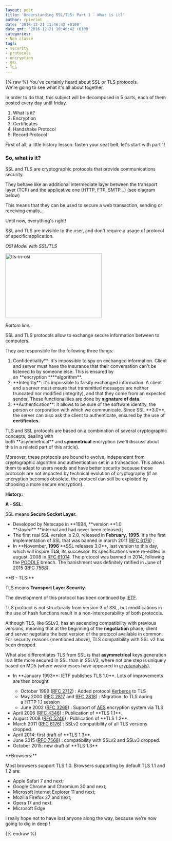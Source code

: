 ```yaml
---
layout: post
title: 'Understanding SSL/TLS: Part 1 - What is it?'
author: rpierlot
date: '2016-12-21 11:46:42 +0100'
date_gmt: '2016-12-21 10:46:42 +0100'
categories:
- Non classé
tags:
- security
- protocols
- encryption
- SSL
- TLS
---
```

{% raw %}
<span style="font-weight: 400;">You've certainly heard about SSL or TLS protocols.</span><span style="font-weight: 400;"><br />
</span><span style="font-weight: 400;">We're going to see what it's all about together.<br />
</span>

<span style="font-weight: 400;">In order to do that, this subject will be decomposed in 5 parts, each of them posted every day until friday.</span>

<ol>
<li style="font-weight: 400;"><span style="font-weight: 400;">What is it?</span></li>
<li style="font-weight: 400;"><span style="font-weight: 400;">Encryption</span></li>
<li style="font-weight: 400;"><span style="font-weight: 400;">Certificates</span></li>
<li style="font-weight: 400;"><span style="font-weight: 400;">Handshake Protocol</span></li>
<li style="font-weight: 400;"><span style="font-weight: 400;">Record Protocol</span></li>
</ol>
<span style="font-weight: 400;">First of all, a little history lesson: fasten your seat belt, let's start with part 1!</span>

### **So, what is it?**
<span style="font-weight: 400;">SSL and TLS are cryptographic protocols that provide communications security.</span>

<span style="font-weight: 400;">They behave like an additional intermediate layer between the transport layer (TCP) and the applicative one (HTTP, FTP, SMTP...) (see diagram below)</span>

This means that they can be used to secure a web transaction, sending or receiving emails...

<span style="font-weight: 400;">Until now, everything's right!</span>

<span style="font-weight: 400;">SSL and TLS are invisible to the user, and don't require a usage of protocol of specific application.</span>

<i><span style="font-weight: 400;">OSI Model with SSL/TLS</span></i>

<a href="http://blog.eleven-labs.com/wp-content/uploads/2016/11/tls-in-osi.png"><img class="size-medium wp-image-2563 aligncenter" src="http://blog.eleven-labs.com/wp-content/uploads/2016/11/tls-in-osi-300x202.png" alt="tls-in-osi" width="300" height="202" /></a>

<i><span style="font-weight: 400;">Bottom line:</span></i>

<span style="font-weight: 400;">SSL and TLS protocols allow to exchange secure information between to computers.</span>

<span style="font-weight: 400;">They are responsible for the following three things:</span>

<ol>
<li style="font-weight: 400;"><b style="font-weight: 400;">Confidentiality**<span style="font-weight: 400;">: it's impossible to spy on exchanged information. Client and server must have the insurance that their conversation can't be listened to by someone else. This is ensured by an </span>**encryption<span style="font-weight: 400;"> </span>****algorithm**.</li>
<li style="font-weight: 400;">**Integrity**:<span style="font-weight: 400;"> it's impossible to falsify exchanged information. A client and a server must ensure that transmitted messages are neither truncated nor modified (integrity), and that they come from an expected sender. These functionalities are done by <strong>signature of data</strong></span><span style="font-weight: 400;">.</span></li>
<li style="font-weight: 400;">**Authentication**<span style="font-weight: 400;">: it allows to be sure of the software identity, the person or corporation with which we communicate. Since SSL </span>**3.0**<span style="font-weight: 400;">, the server can also ask the client to authenticate, ensured by the use of <strong>certificates</strong></span><span style="font-weight: 400;">.</span></li>
</ol>
TLS and SSL protocols are based on a combination of several cryptographic concepts, dealing with both **asymmetrical**<i style="font-weight: 400;"> </i>and <strong>symmetrical<span style="font-weight: 400;"> encryption</span></strong> (we'll discuss about this in a related part of this article<span style="font-weight: 400;">).</span>

<span style="font-weight: 400;">Moreover, these protocols are bound to evolve, independent from cryptographic algorithm and authentication set in a transaction. This allows them to adapt to users needs and have better security because those protocols are not impacted by technical evolution of cryptography (if an encryption becomes obsolete, the protocol can still be exploited by choosing a more secure encryption).</span>

**History:**

**A - SSL**<span style="font-weight: 400;">:</span>

<span style="font-weight: 400;">SSL means </span>**Secure Socket Layer.**

<ul>
<li><span style="font-weight: 400;">Developed by Netscape in </span>**1994, **version **1.0 **stayed** **internal and had never been released<span style="font-weight: 400;"> ;</span></li>
<li>The first real SSL version is <strong style="font-weight: 400;">2.0</strong>, released in <strong>February,<span style="font-weight: 400;"> <strong>1995</strong></span></strong>. It's the first implementation of SSL that was banned in march 2011<span style="font-weight: 400;"> (</span><a style="font-weight: 400;" href="https://tools.ietf.org/html/rfc6176"><span style="font-weight: 400;">RFC 6176</span></a><span style="font-weight: 400;">) ;</span></li>
<li><span style="font-weight: 400;">In </span>**November<span style="font-weight: 400;">, <strong>1996 </strong></span>**<span style="font-weight: 400;">SSL releases </span><b style="font-weight: 400;">3.0**<span style="font-weight: 400;">, last version to this day, which will inspire <strong>TLS</strong>, its successor</span><span style="font-weight: 400;">. Its specifications were re-edited in august, 2008 in </span><a style="font-weight: 400;" href="https://tools.ietf.org/html/rfc6101"><span style="font-weight: 400;">RFC 6101</span></a><a style="font-weight: 400;" href="https://fr.wikipedia.org/wiki/Transport_Layer_Security#cite_note-4"><span style="font-weight: 400;">4</span></a><span style="font-weight: 400;">. The protocol was banned in 2014, following the </span><span style="font-weight: 400;"><a href="https://fr.wikipedia.org/wiki/POODLE">POODLE</a> breach. The banishment was definitely ratified in June of 2015 </span><span style="font-weight: 400;">(</span><a style="font-weight: 400;" href="https://tools.ietf.org/html/rfc7568"><span style="font-weight: 400;">RFC 7568</span></a><span style="font-weight: 400;">).</span></li>
</ul>
**B - TLS:**

<span style="font-weight: 400;">TLS means </span>**Transport Layer Security**<span style="font-weight: 400;">.</span>

<span style="font-weight: 400;">The development of this protocol has been continued by </span><a href="https://www.ietf.org/"><span style="font-weight: 400;">IETF</span></a><span style="font-weight: 400;">.</span>

<span style="font-weight: 400;">TLS protocol is not structurally from version 3 of SSL, but modifications in the use of hash functions result in a non-interoperability of both protocols.</span>

Although TLS, like SSLv3, has an ascending compatibility with previous versions, meaning that at the beginning of the <strong>negotiation<span style="font-weight: 400;"> </span></strong>phase, client and server negotiate the best version of the protocol available in common. For security reasons (mentioned above), TLS compatibility with SSL v2 has been dropped.

What also differentiates TLS from SSL is that <strong>asymmetrical<span style="font-weight: 400;"> keys </span></strong>generation is a little more secured in SSL than in SSLV3, where not one step is uniquely based on MD5 <span style="font-weight: 400;">(where weaknesses have appeared in <a href="https://en.wikipedia.org/wiki/Cryptanalysis">cryptanalysis</a></span><span style="font-weight: 400;">)</span><span style="font-weight: 400;">.</span>

<ul>
<li style="font-weight: 400;"><span style="font-weight: 400;">In </span>**January<span style="font-weight: 400;"> 1993</span>**<span style="font-weight: 400;">: IETF publishes </span><b style="font-weight: 400;">TLS 1.0**<span style="font-weight: 400;">. Lots of improvements are then brought:</span>
<ul style="font-weight: 400;">
<li style="font-weight: 400;"><span style="font-weight: 400;">October 1999 (</span><a href="https://tools.ietf.org/html/rfc2712"><span style="font-weight: 400;">RFC 2712</span></a><span style="font-weight: 400;">) : Added protocol </span><a href="https://en.wikipedia.org/wiki/Kerberos_(protocol)"><span style="font-weight: 400;">Kerberos</span></a><span style="font-weight: 400;"> to TLS</span></li>
<li style="font-weight: 400;"><span style="font-weight: 400;">May 2000 (</span><a href="https://tools.ietf.org/html/rfc2817"><span style="font-weight: 400;">RFC 2817</span></a><span style="font-weight: 400;"> and </span><a href="https://tools.ietf.org/html/rfc2818"><span style="font-weight: 400;">RFC 2818</span></a><span style="font-weight: 400;">) : Migration  to TLS during a HTTP 1.1 session</span></li>
<li style="font-weight: 400;"><span style="font-weight: 400;">June 2002 (</span><a href="https://tools.ietf.org/html/rfc3268"><span style="font-weight: 400;">RFC 3268</span></a><span style="font-weight: 400;">) : Support of <a href="https://en.wikipedia.org/wiki/Advanced_Encryption_Standard">AES</a> encryption system via TLS</span></li>
</ul>
</li>
<li style="font-weight: 400;"><span style="font-weight: 400;">April 2006 (</span><a href="https://tools.ietf.org/html/rfc4346"><span style="font-weight: 400;">RFC 4346</span></a><span style="font-weight: 400;">) : Publication of </span>**TLS 1.1**<span style="font-weight: 400;">.</span></li>
<li style="font-weight: 400;"><span style="font-weight: 400;">August 2008 (</span><a href="https://tools.ietf.org/html/rfc5246"><span style="font-weight: 400;">RFC 5246</span></a><span style="font-weight: 400;">) : Publication of </span>**TLS 1.2**<span style="font-weight: 400;">.</span></li>
<li style="font-weight: 400;"><span style="font-weight: 400;">March 2011 (</span><a href="https://tools.ietf.org/html/rfc6176"><span style="font-weight: 400;">RFC 6176</span></a><span style="font-weight: 400;">) : SSLv2 compatibility of all TLS versions dropped.</span></li>
<li style="font-weight: 400;"><span style="font-weight: 400;">April 2014: first draft of </span>**TLS 1.3**<span style="font-weight: 400;">.</span></li>
<li style="font-weight: 400;"><span style="font-weight: 400;">June 2015 (</span><a href="https://tools.ietf.org/html/rfc7568"><span style="font-weight: 400;">RFC 7568</span></a><span style="font-weight: 400;">) : compatibility with SSLv2 and SSLv3 dropped.</span></li>
<li style="font-weight: 400;"><span style="font-weight: 400;">October 2015: new draft of </span>**TLS 1.3**</li>
</ul>
**Browsers:**

<span style="font-weight: 400;">Most browsers support TLS 1.0. Browsers supporting by default TLS 1.1 and 1.2 are:</span>

<ul>
<li style="font-weight: 400;"><span style="font-weight: 400;">Apple Safari 7 and next;</span></li>
<li style="font-weight: 400;"><span style="font-weight: 400;">Google Chrome and Chromium 30 and next;</span></li>
<li style="font-weight: 400;"><span style="font-weight: 400;">Microsoft Internet Explorer 11 and next;</span></li>
<li style="font-weight: 400;"><span style="font-weight: 400;">Mozilla Firefox 27 and next;</span></li>
<li style="font-weight: 400;"><span style="font-weight: 400;">Opera 17 and next.</span></li>
<li style="font-weight: 400;"><span style="font-weight: 400;">Microsoft Edge</span></li>
</ul>
<span style="font-weight: 400;">I really hope not to have lost anyone along the way, because we're now going to dig in deep !</span>

{% endraw %}

